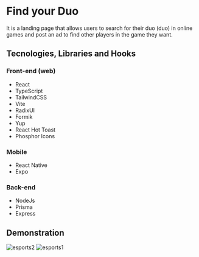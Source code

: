 # Find your Duo
It is a landing page that allows users to search for their duo (duo) in online games and post an ad to find other players in the game they want.

## Tecnologies, Libraries and Hooks

### Front-end (web) 	
- React
- TypeScript
- TailwindCSS
- Vite
- RadixUI
- Formik
- Yup
- React Hot Toast
- Phosphor Icons

### Mobile 	
- React Native 
- Expo

### Back-end 
- NodeJs
- Prisma
- Express

## Demonstration
![esports2](https://user-images.githubusercontent.com/82839108/194959907-bcfcec23-cdc7-4c2b-84d5-86de79538dde.PNG)
![esports1](https://user-images.githubusercontent.com/82839108/194959395-37738951-f9d8-4b06-810b-7fca455453bf.png)
